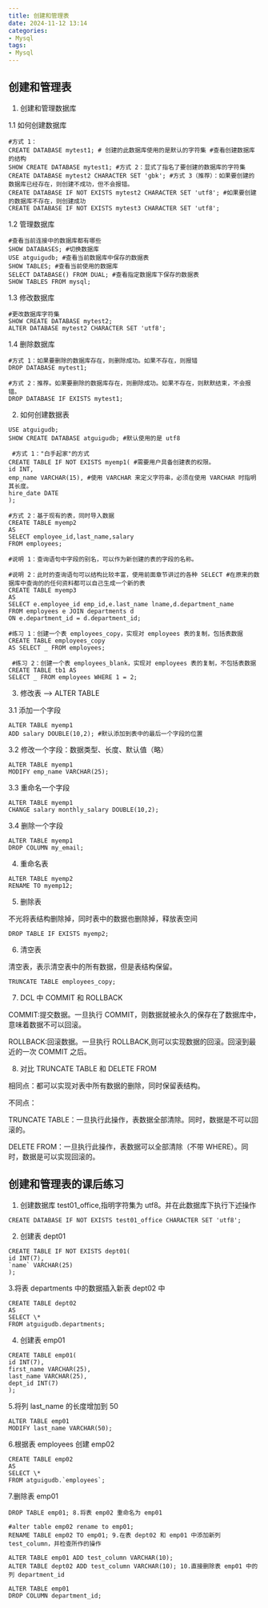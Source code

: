```yaml
---
title: 创建和管理表
date: 2024-11-12 13:14  
categories:
- Mysql
tags:
- Mysql
---
```


## 创建和管理表

1. 创建和管理数据库

1.1 如何创建数据库

```
#方式 1：
CREATE DATABASE mytest1; # 创建的此数据库使用的是默认的字符集 #查看创建数据库的结构
SHOW CREATE DATABASE mytest1; #方式 2：显式了指名了要创建的数据库的字符集
CREATE DATABASE mytest2 CHARACTER SET 'gbk'; #方式 3（推荐）：如果要创建的数据库已经存在，则创建不成功，但不会报错。
CREATE DATABASE IF NOT EXISTS mytest2 CHARACTER SET 'utf8'; #如果要创建的数据库不存在，则创建成功
CREATE DATABASE IF NOT EXISTS mytest3 CHARACTER SET 'utf8';
```

1.2 管理数据库

```
#查看当前连接中的数据库都有哪些
SHOW DATABASES; #切换数据库
USE atguigudb; #查看当前数据库中保存的数据表
SHOW TABLES; #查看当前使用的数据库
SELECT DATABASE() FROM DUAL; #查看指定数据库下保存的数据表
SHOW TABLES FROM mysql;
```

1.3 修改数据库

```
#更改数据库字符集
SHOW CREATE DATABASE mytest2;
ALTER DATABASE mytest2 CHARACTER SET 'utf8';
```

1.4 删除数据库

```
#方式 1：如果要删除的数据库存在，则删除成功。如果不存在，则报错
DROP DATABASE mytest1;

#方式 2：推荐。如果要删除的数据库存在，则删除成功。如果不存在，则默默结束，不会报错。
DROP DATABASE IF EXISTS mytest1;
```

2. 如何创建数据表

```
USE atguigudb;
SHOW CREATE DATABASE atguigudb; #默认使用的是 utf8

 #方式 1："白手起家"的方式
CREATE TABLE IF NOT EXISTS myemp1( #需要用户具备创建表的权限。
id INT,
emp_name VARCHAR(15), #使用 VARCHAR 来定义字符串，必须在使用 VARCHAR 时指明其长度。
hire_date DATE
);

#方式 2：基于现有的表，同时导入数据
CREATE TABLE myemp2
AS
SELECT employee_id,last_name,salary
FROM employees;

#说明 1：查询语句中字段的别名，可以作为新创建的表的字段的名称。

#说明 2：此时的查询语句可以结构比较丰富，使用前面章节讲过的各种 SELECT #在原来的数据库中查询的的任何资料都可以自己生成一个新的表
CREATE TABLE myemp3
AS
SELECT e.employee_id emp_id,e.last_name lname,d.department_name
FROM employees e JOIN departments d
ON e.department_id = d.department_id;

#练习 1：创建一个表 employees_copy，实现对 employees 表的复制，包括表数据
CREATE TABLE employees_copy
AS SELECT _ FROM employees;

 #练习 2：创建一个表 employees_blank，实现对 employees 表的复制，不包括表数据
CREATE TABLE tb1 AS
SELECT _ FROM employees WHERE 1 = 2;
```

3. 修改表 --> ALTER TABLE

3.1 添加一个字段

```
ALTER TABLE myemp1
ADD salary DOUBLE(10,2); #默认添加到表中的最后一个字段的位置
```

3.2 修改一个字段：数据类型、长度、默认值（略）

```
ALTER TABLE myemp1
MODIFY emp_name VARCHAR(25);
```

3.3 重命名一个字段

```
ALTER TABLE myemp1
CHANGE salary monthly_salary DOUBLE(10,2);
```

3.4 删除一个字段

```
ALTER TABLE myemp1
DROP COLUMN my_email;
```

4. 重命名表

```
ALTER TABLE myemp2
RENAME TO myemp12;
```

5. 删除表

不光将表结构删除掉，同时表中的数据也删除掉，释放表空间

```
DROP TABLE IF EXISTS myemp2;
```

6.  清空表

清空表，表示清空表中的所有数据，但是表结构保留。

```
TRUNCATE TABLE employees_copy;
```

7. DCL 中 COMMIT 和 ROLLBACK

COMMIT:提交数据。一旦执行 COMMIT，则数据就被永久的保存在了数据库中，意味着数据不可以回滚。

ROLLBACK:回滚数据。一旦执行 ROLLBACK,则可以实现数据的回滚。回滚到最近的一次 COMMIT 之后。

8. 对比 TRUNCATE TABLE 和 DELETE FROM

相同点：都可以实现对表中所有数据的删除，同时保留表结构。

不同点：

TRUNCATE TABLE：一旦执行此操作，表数据全部清除。同时，数据是不可以回滚的。

DELETE FROM：一旦执行此操作，表数据可以全部清除（不带 WHERE）。同时，数据是可以实现回滚的。

## 创建和管理表的课后练习

1. 创建数据库 test01_office,指明字符集为 utf8。并在此数据库下执行下述操作

```
CREATE DATABASE IF NOT EXISTS test01_office CHARACTER SET 'utf8';
```

2. 创建表 dept01

```
CREATE TABLE IF NOT EXISTS dept01(
id INT(7),
`name` VARCHAR(25)
);
```

3.将表 departments 中的数据插入新表 dept02 中

```
CREATE TABLE dept02
AS
SELECT \*
FROM atguigudb.departments;
```

4. 创建表 emp01

```
CREATE TABLE emp01(
id INT(7),
first_name VARCHAR(25),
last_name VARCHAR(25),
dept_id INT(7)
);
```

5.将列 last_name 的长度增加到 50

```
ALTER TABLE emp01
MODIFY last_name VARCHAR(50);
```

6.根据表 employees 创建 emp02

```
CREATE TABLE emp02
AS
SELECT \*
FROM atguigudb.`employees`;
```

7.删除表 emp01

```
DROP TABLE emp01; 8.将表 emp02 重命名为 emp01

#alter table emp02 rename to emp01;
RENAME TABLE emp02 TO emp01; 9.在表 dept02 和 emp01 中添加新列 test_column，并检查所作的操作

ALTER TABLE emp01 ADD test_column VARCHAR(10);
ALTER TABLE dept02 ADD test_column VARCHAR(10); 10.直接删除表 emp01 中的列 department_id

ALTER TABLE emp01
DROP COLUMN department_id;
```
